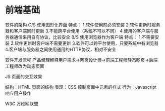# 前端基础

软件的架构
C/S 
使用图形化界面
特点：
1.软件使用前必须安装
2.软件更新时服务器和客户端同时更新
3.不能跨平台使用（系统不可以不同）
4.使用的客户端与服务器通信采用自有协议，比较安全
B/S
使用浏览器作为客户端
特点：
1.不需要安装
2.软件更新时客户端不需要更新
3.软件可以跨平台使用，只要系统中有浏览器
4.客户端与服务器之间使用通用的HTTP协议，相对不安全

软件开发流程
产品经理解释用户需求->网页设计师->前端工程师静态网页->后端工程师改为动态页面

JS 页面的交互效果

结构：HTML 页面的结构
表现：CSS 控制页面中元素的样式
行为：Javascript 响应用户操作

W3C 万维网联盟
